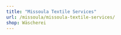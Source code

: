 ```yaml
---
title: "Missoula Textile Services"
url: /missoula/missoula-textile-services/
shop: Wäscherei
---
```

